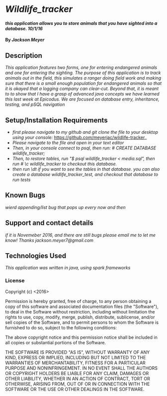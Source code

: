 # _Wildlife_tracker_

#### _this application allows you to store animals that you have sighted into a database. 10/1/16_

#### By _**Jackson Meyer**_

## Description

_This application features two forms, one for entering endangered animals and one for entering the sighting.  The purpose of this application is to track animals out in the field, this simulates a ranger doing field work and making sure that there is a small enough population for endangered animals so that it is okayed that a logging company can clear-cut. Beyond that, it is meant to to show that I have a grasp of advanced java concepts we have learned this last week at Epicodus. We are focused on database entry, inheritance, testing, and pSQL navigation_

## Setup/Installation Requirements

* _first please navigate to my github and git clone the file to your desktop using your console:_ https://github.com/meyerjac/wildlife-tracker_
* _Please navigate to the file and open in your text editor_
* _Then, in your console connect to psql, then run: # CREATE DATABASE wildlife_tracker;_
* _Then, to restore tables, run "$ psql wildlife_tracker < media.sql", then run  # \c wildlife_tracker to checkout this database._
* _then run \dt if you want to see the tables in that database. you can also create a database wildlife_tracker_test,  and checkout that database to run tests_

## Known Bugs

_wierd appending/list bug that pops up every now and then_

## Support and contact details

_if it is Novemeber 2016, and there are still bugs please email me to let me know! Thanks jackson.meyer7@gmail.com_

## Technologies Used

_This application was written in java, using spark frameworks_

### License

Copyright (c) <2016> <Jackson Meyer>

Permission is hereby granted, free of charge, to any person obtaining a copy of this software and associated documentation files (the "Software"), to deal in the Software without restriction, including without limitation the rights to use, copy, modify, merge, publish, distribute, sublicense, and/or sell copies of the Software, and to permit persons to whom the Software is furnished to do so, subject to the following conditions:

The above copyright notice and this permission notice shall be included in all copies or substantial portions of the Software.

THE SOFTWARE IS PROVIDED "AS IS", WITHOUT WARRANTY OF ANY KIND, EXPRESS OR IMPLIED, INCLUDING BUT NOT LIMITED TO THE WARRANTIES OF MERCHANTABILITY, FITNESS FOR A PARTICULAR PURPOSE AND NONINFRINGEMENT. IN NO EVENT SHALL THE AUTHORS OR COPYRIGHT HOLDERS BE LIABLE FOR ANY CLAIM, DAMAGES OR OTHER LIABILITY, WHETHER IN AN ACTION OF CONTRACT, TORT OR OTHERWISE, ARISING FROM, OUT OF OR IN CONNECTION WITH THE SOFTWARE OR THE USE OR OTHER DEALINGS IN THE SOFTWARE.
